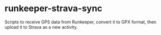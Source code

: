 # runkeeper-strava-sync
Scripts to receive GPS data from Runkeeper, convert it to GPX format, then upload it to Strava as a new activity.
